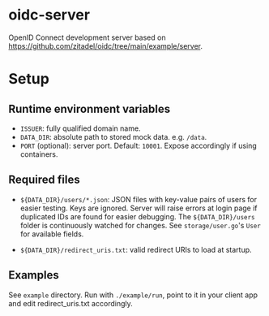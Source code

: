 # oidc-server

OpenID Connect development server based on
https://github.com/zitadel/oidc/tree/main/example/server.

# Setup

## Runtime environment variables

- `ISSUER`: fully qualified domain name.
- `DATA_DIR`: absolute path to stored mock data. e.g. `/data`.
- `PORT` (optional): server port. Default: `10001`. Expose accordingly if using
containers.

## Required files

- `${DATA_DIR}/users/*.json`: JSON files with key-value pairs of users for easier
  testing. Keys are ignored. Server will raise errors at login page if duplicated IDs are
  found for easier debugging. The `${DATA_DIR}/users` folder is continuously watched for changes. See
  `storage/user.go`'s `User` for available fields.

- `${DATA_DIR}/redirect_uris.txt`: valid redirect URIs to load at startup.

## Examples

See `example` directory. Run with `./example/run`, point to it in your client
app and edit redirect_uris.txt accordingly.

